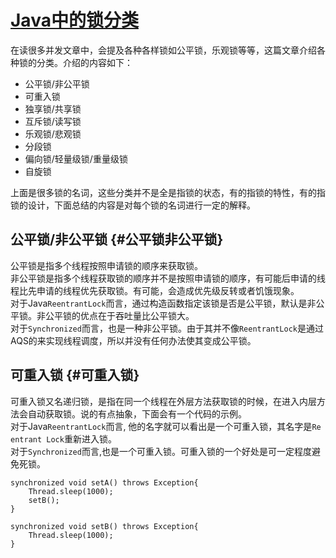 # [Java中的锁分类](https://www.cnblogs.com/qifengshi/p/6831055.html)

在读很多并发文章中，会提及各种各样锁如公平锁，乐观锁等等，这篇文章介绍各种锁的分类。介绍的内容如下：

* 公平锁/非公平锁
* 可重入锁
* 独享锁/共享锁
* 互斥锁/读写锁
* 乐观锁/悲观锁
* 分段锁
* 偏向锁/轻量级锁/重量级锁
* 自旋锁

上面是很多锁的名词，这些分类并不是全是指锁的状态，有的指锁的特性，有的指锁的设计，下面总结的内容是对每个锁的名词进行一定的解释。

## 公平锁/非公平锁 {#公平锁非公平锁}

公平锁是指多个线程按照申请锁的顺序来获取锁。  
非公平锁是指多个线程获取锁的顺序并不是按照申请锁的顺序，有可能后申请的线程比先申请的线程优先获取锁。有可能，会造成优先级反转或者饥饿现象。  
对于Java`ReentrantLock`而言，通过构造函数指定该锁是否是公平锁，默认是非公平锁。非公平锁的优点在于吞吐量比公平锁大。  
对于`Synchronized`而言，也是一种非公平锁。由于其并不像`ReentrantLock`是通过AQS的来实现线程调度，所以并没有任何办法使其变成公平锁。

## 可重入锁 {#可重入锁}

可重入锁又名递归锁，是指在同一个线程在外层方法获取锁的时候，在进入内层方法会自动获取锁。说的有点抽象，下面会有一个代码的示例。  
对于Java`ReentrantLock`而言, 他的名字就可以看出是一个可重入锁，其名字是`Re entrant Lock`重新进入锁。  
对于`Synchronized`而言,也是一个可重入锁。可重入锁的一个好处是可一定程度避免死锁。

```
synchronized void setA() throws Exception{
    Thread.sleep(1000);
    setB();
}

synchronized void setB() throws Exception{
    Thread.sleep(1000);
}
```




